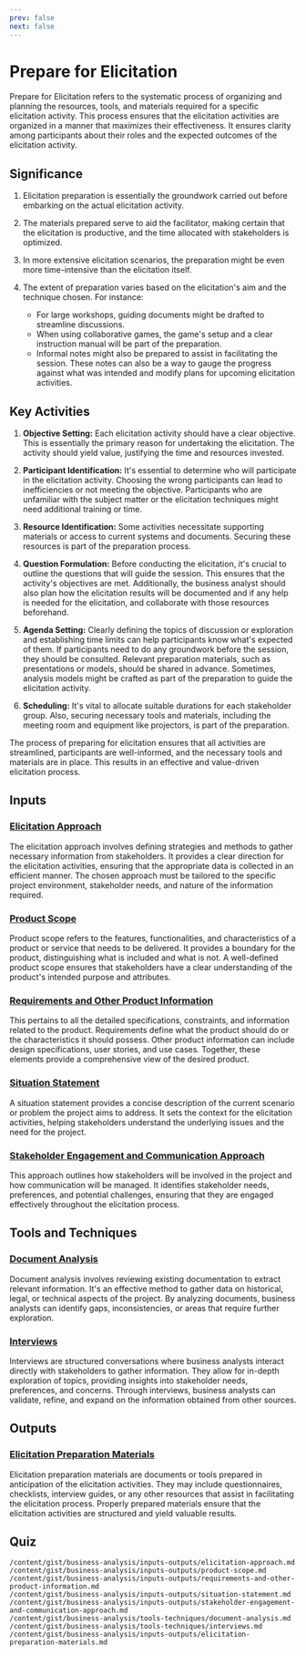 ```yaml
---
prev: false
next: false
---
```


# Prepare for Elicitation

Prepare for Elicitation refers to the systematic process of organizing and planning the resources, tools, and materials required for a specific elicitation activity. This process ensures that the elicitation activities are organized in a manner that maximizes their effectiveness. It ensures clarity among participants about their roles and the expected outcomes of the elicitation activity.

## Significance

1. Elicitation preparation is essentially the groundwork carried out before embarking on the actual elicitation activity.

2. The materials prepared serve to aid the facilitator, making certain that the elicitation is productive, and the time allocated with stakeholders is optimized.

3. In more extensive elicitation scenarios, the preparation might be even more time-intensive than the elicitation itself.

4. The extent of preparation varies based on the elicitation's aim and the technique chosen. For instance:
   - For large workshops, guiding documents might be drafted to streamline discussions.
   - When using collaborative games, the game's setup and a clear instruction manual will be part of the preparation.
   - Informal notes might also be prepared to assist in facilitating the session. These notes can also be a way to gauge the progress against what was intended and modify plans for upcoming elicitation activities.

## Key Activities

1. **Objective Setting:** Each elicitation activity should have a clear objective. This is essentially the primary reason for undertaking the elicitation. The activity should yield value, justifying the time and resources invested.

2. **Participant Identification:** It's essential to determine who will participate in the elicitation activity. Choosing the wrong participants can lead to inefficiencies or not meeting the objective. Participants who are unfamiliar with the subject matter or the elicitation techniques might need additional training or time.

3. **Resource Identification:** Some activities necessitate supporting materials or access to current systems and documents. Securing these resources is part of the preparation process.

4. **Question Formulation:** Before conducting the elicitation, it's crucial to outline the questions that will guide the session. This ensures that the activity's objectives are met. Additionally, the business analyst should also plan how the elicitation results will be documented and if any help is needed for the elicitation, and collaborate with those resources beforehand.

5. **Agenda Setting:** Clearly defining the topics of discussion or exploration and establishing time limits can help participants know what's expected of them. If participants need to do any groundwork before the session, they should be consulted. Relevant preparation materials, such as presentations or models, should be shared in advance. Sometimes, analysis models might be crafted as part of the preparation to guide the elicitation activity.

6. **Scheduling:** It's vital to allocate suitable durations for each stakeholder group. Also, securing necessary tools and materials, including the meeting room and equipment like projectors, is part of the preparation.

The process of preparing for elicitation ensures that all activities are streamlined, participants are well-informed, and the necessary tools and materials are in place. This results in an effective and value-driven elicitation process.

## Inputs

### [Elicitation Approach](/content/gist/business-analysis/inputs-outputs/elicitation-approach.md)

The elicitation approach involves defining strategies and methods to gather necessary information from stakeholders. It provides a clear direction for the elicitation activities, ensuring that the appropriate data is collected in an efficient manner. The chosen approach must be tailored to the specific project environment, stakeholder needs, and nature of the information required.

### [Product Scope](/content/gist/business-analysis/inputs-outputs/product-scope.md)

Product scope refers to the features, functionalities, and characteristics of a product or service that needs to be delivered. It provides a boundary for the product, distinguishing what is included and what is not. A well-defined product scope ensures that stakeholders have a clear understanding of the product's intended purpose and attributes.

### [Requirements and Other Product Information](/content/gist/business-analysis/inputs-outputs/requirements-and-other-product-information.md)

This pertains to all the detailed specifications, constraints, and information related to the product. Requirements define what the product should do or the characteristics it should possess. Other product information can include design specifications, user stories, and use cases. Together, these elements provide a comprehensive view of the desired product.

### [Situation Statement](/content/gist/business-analysis/inputs-outputs/situation-statement.md)

A situation statement provides a concise description of the current scenario or problem the project aims to address. It sets the context for the elicitation activities, helping stakeholders understand the underlying issues and the need for the project.

### [Stakeholder Engagement and Communication Approach](/content/gist/business-analysis/inputs-outputs/stakeholder-engagement-and-communication-approach.md)

This approach outlines how stakeholders will be involved in the project and how communication will be managed. It identifies stakeholder needs, preferences, and potential challenges, ensuring that they are engaged effectively throughout the elicitation process.

## Tools and Techniques

### [Document Analysis](/content/gist/business-analysis/tools-techniques/document-analysis.md)

Document analysis involves reviewing existing documentation to extract relevant information. It's an effective method to gather data on historical, legal, or technical aspects of the project. By analyzing documents, business analysts can identify gaps, inconsistencies, or areas that require further exploration.

### [Interviews](/content/gist/business-analysis/tools-techniques/interviews.md)

Interviews are structured conversations where business analysts interact directly with stakeholders to gather information. They allow for in-depth exploration of topics, providing insights into stakeholder needs, preferences, and concerns. Through interviews, business analysts can validate, refine, and expand on the information obtained from other sources.

## Outputs

### [Elicitation Preparation Materials](/content/gist/business-analysis/inputs-outputs/elicitation-preparation-materials.md)

Elicitation preparation materials are documents or tools prepared in anticipation of the elicitation activities. They may include questionnaires, checklists, interview guides, or any other resources that assist in facilitating the elicitation process. Properly prepared materials ensure that the elicitation activities are structured and yield valuable results.

## Quiz

```quiz
/content/gist/business-analysis/inputs-outputs/elicitation-approach.md
/content/gist/business-analysis/inputs-outputs/product-scope.md
/content/gist/business-analysis/inputs-outputs/requirements-and-other-product-information.md
/content/gist/business-analysis/inputs-outputs/situation-statement.md
/content/gist/business-analysis/inputs-outputs/stakeholder-engagement-and-communication-approach.md
/content/gist/business-analysis/tools-techniques/document-analysis.md
/content/gist/business-analysis/tools-techniques/interviews.md
/content/gist/business-analysis/inputs-outputs/elicitation-preparation-materials.md
```
